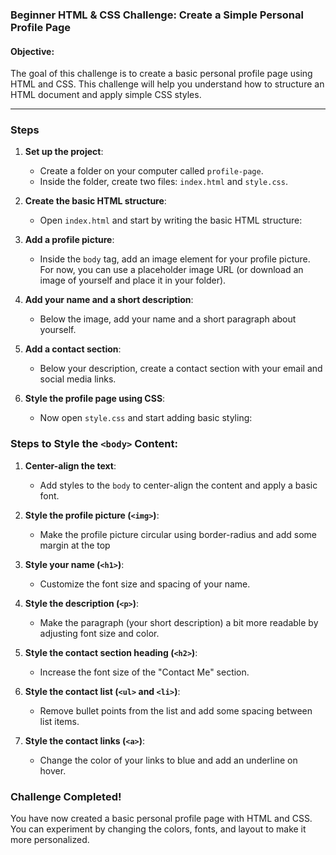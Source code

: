 ### Beginner HTML & CSS Challenge: Create a Simple Personal Profile Page

#### Objective:
The goal of this challenge is to create a basic personal profile page using HTML and CSS. This challenge will help you understand how to structure an HTML document and apply simple CSS styles.

---

### Steps

1. **Set up the project**:
   - Create a folder on your computer called `profile-page`.
   - Inside the folder, create two files: `index.html` and `style.css`.

2. **Create the basic HTML structure**:
   - Open `index.html` and start by writing the basic HTML structure:

3. **Add a profile picture**:
   - Inside the `body` tag, add an image element for your profile picture. For now, you can use a placeholder image URL (or download an image of yourself and place it in your folder).

4. **Add your name and a short description**:
   - Below the image, add your name and a short paragraph about yourself.
   

5. **Add a contact section**:
   - Below your description, create a contact section with your email and social media links.
    

6. **Style the profile page using CSS**:
   - Now open `style.css` and start adding basic styling:

### Steps to Style the `<body>` Content:

1. **Center-align the text**:
   - Add styles to the `body` to center-align the content and apply a basic font.
  

2. **Style the profile picture (`<img>`)**:
   - Make the profile picture circular using border-radius and add some margin at the top
  

3. **Style your name (`<h1>`)**:
   - Customize the font size and spacing of your name.
  
4. **Style the description (`<p>`)**:
   - Make the paragraph (your short description) a bit more readable by adjusting font size and color.
   

5. **Style the contact section heading (`<h2>`)**:
   - Increase the font size of the "Contact Me" section.
  

6. **Style the contact list (`<ul>` and `<li>`)**:
   - Remove bullet points from the list and add some spacing between list items.
  

7. **Style the contact links (`<a>`)**:
   - Change the color of your links to blue and add an underline on hover.
   



### Challenge Completed!

You have now created a basic personal profile page with HTML and CSS. You can experiment by changing the colors, fonts, and layout to make it more personalized.

